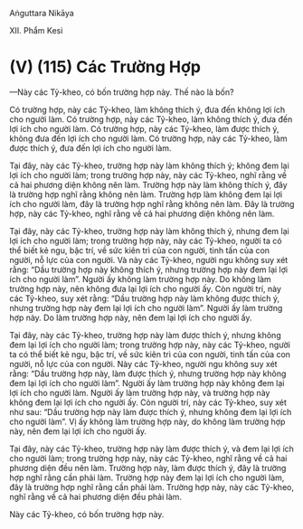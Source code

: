 Aṅguttara Nikāya

XII. Phẩm Kesi

# (V) (115) Các Trường Hợp

—Này các Tỷ-kheo, có bốn trường hợp này. Thế nào là bốn?

Có trường hợp, này các Tỷ-kheo, làm không thích ý, đưa đến không lợi ích cho người làm. Có trường hợp, này các Tỷ-kheo, làm không thích ý, đưa đến lợi ích cho người làm. Có trường hợp, này các Tỷ-kheo, làm được thích ý, không đưa đến lợi ích cho người làm. Có trường hợp, này các Tỷ-kheo, làm được thích ý, đưa đến lợi ích cho người làm.

Tại đây, này các Tỷ-kheo, trường hợp này làm không thích ý; không đem lại lợi ích cho người làm; trong trường hợp này, này các Tỷ-kheo, nghĩ rằng về cả hai phương diện không nên làm. Trường hợp này làm không thích ý, đây là trường hợp nghĩ rằng không nên làm. Trường hợp làm không đem lại lợi ích cho người làm, đây là trường hợp nghĩ rằng không nên làm. Ðây là trường hợp, này các Tỷ-kheo, nghĩ rằng về cả hai phương diện không nên làm.

Tại đây, này các Tỷ-kheo, trường hợp này làm không thích ý, nhưng đem lại lợi ích cho người làm; trong trường hợp này, này các Tỷ-kheo, người ta có thể biết kẻ ngu, bậc trí, về sức kiên trì của con người, tinh tấn của con người, nỗ lực của con người. Và này các Tỷ-kheo, người ngu không suy xét rằng: “Dầu trường hợp này không thích ý, nhưng trường hợp này đem lại lợi ích cho người làm”. Người ấy không làm trường hợp này. Do không làm trường hợp này, nên không đưa lại lợi ích cho người ấy. Còn người trí, này các Tỷ-kheo, suy xét rằng: “Dầu trường hợp này làm không được thích ý, nhưng trường hợp này đem lại lợi ích cho người làm”. Người ấy làm trường hợp này. Do làm trường hợp này, nên đem lại lợi ích cho người ấy.

Tại đây, này các Tỷ-kheo, trường hợp này làm được thích ý, nhưng không đem lại lợi ích cho người làm; trong trường hợp này, này các Tỷ-kheo, người ta có thể biết kẻ ngu, bậc trí, về sức kiên trì của con người, tinh tấn của con người, nỗ lực của con người. Này các Tỷ-kheo, người ngu không suy xét rằng: “Dầu trường hợp này, làm được thích ý, nhưng trường hợp này không đem lại lợi ích cho người làm”. Người ấy làm trường hợp này không đem lại lợi ích cho người làm. Người ấy làm trường hợp này, và trường hợp này không đem lại lợi ích cho người ấy. Còn người trí, này các Tỷ-kheo, suy xét như sau: “Dầu trường hợp này làm được thích ý, nhưng không đem lại lợi ích cho người làm”. Vị ấy không làm trường hợp này, do không làm trường hợp này, nên đem lại lợi ích cho người ấy.

Tại đây, này các Tỷ-kheo, trường hợp này làm được thích ý, và đem lại lợi ích cho người làm; trong trường hợp này, này các Tỷ-kheo, nghĩ rằng về cả hai phương diện đều nên làm. Trường hợp này, làm được thích ý, đây là trường hợp nghĩ rằng cần phải làm. Trường hợp này đem lại lợi ích cho người làm, đây là trường hợp nghĩ rằng cần phải làm. Trường hợp này, này các Tỷ-kheo, nghĩ rằng về cả hai phương diện đều phải làm.

Này các Tỷ-kheo, có bốn trường hợp này.

